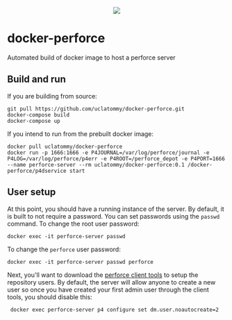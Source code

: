 <p align="center">
  <a href="https://circleci.com/gh/uclatommy/docker-perforce">
    <image src="https://circleci.com/gh/uclatommy/docker-perforce.svg?style=svg&circle-token=61a9c08d967e6b2043ce9bb0cd9c1c9ed0c74c8d"/>
  </a>
</p>

# docker-perforce
Automated build of docker image to host a perforce server

## Build and run
If you are building from source:
```
git pull https://github.com/uclatommy/docker-perforce.git
docker-compose build
docker-compose up
```

If you intend to run from the prebuilt docker image:
```
docker pull uclatommy/docker-perforce
docker run -p 1666:1666 -e P4JOURNAL=/var/log/perforce/journal -e P4LOG=/var/log/perforce/p4err -e P4ROOT=/perforce_depot -e P4PORT=1666 --name perforce-server --rm uclatommy/docker-perforce:0.1 /docker-perforce/p4dservice start
```

## User setup
At this point, you should have a running instance of the server. By default, it is built to not require a password. You can set passwords using the `passwd` command. To change the root user password:
```
docker exec -it perforce-server passwd
```
To change the `perforce` user password:
```
docker exec -it perforce-server passwd perforce
```

Next, you'll want to download the [perforce client tools](https://www.perforce.com/downloads/helix-visual-client-p4v
) to setup the repository users. By default, the server will allow anyone to create a new user so once you have
 created your first admin user through the client tools, you should disable this:
```
 docker exec perforce-server p4 configure set dm.user.noautocreate=2
```

